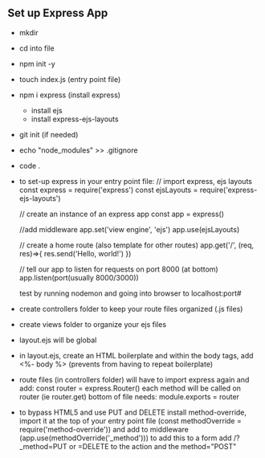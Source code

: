## Set up Express App

* mkdir <file name>
* cd into file
* npm init -y
* touch index.js (entry point file)
* npm i express (install express)
    * install ejs 
    * install express-ejs-layouts 
* git init (if needed)
* echo "node_modules" >> .gitignore
* code .
* to set-up express in your entry point file: 
    // import express, ejs layouts
    const express = require('express')
    const ejsLayouts = require('express-ejs-layouts')

    // create an instance of an express app
    const app = express()

    //add middleware
    app.set('view engine', 'ejs')
    app.use(ejsLayouts)

    // create a home route (also template for other routes)
    app.get('/', (req, res)=>{
        res.send('Hello, world!')
    })

    // tell our app to listen for requests on port 8000 (at bottom)
    app.listen(port(usually 8000/3000))

    test by running nodemon and going into browser to localhost:port#

* create controllers folder to keep your route files organized (.js files)
* create views folder to organize your ejs files
* layout.ejs will be global
* in layout.ejs, create an HTML boilerplate and within the body tags, add <%- body %> (prevents from having to repeat boilerplate)
* route files (in controllers folder) will have to import express again and add: 
    const router = express.Router()
    each method will be called on router (ie router.get)
    bottom of file needs: module.exports = router
* to bypass HTML5 and use PUT and DELETE install method-override, import it at the top of your entry point file (const methodOverride = require('method-override')) and add to middleware (app.use(methodOverride('_method')))
    to add this to a form add /?_method=PUT or =DELETE to the action and the method="POST"
